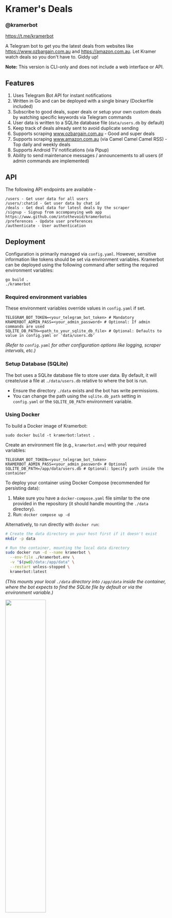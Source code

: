 # Kramer's Deals

### @kramerbot

https://t.me/kramerbot

A Telegram bot to get you the latest deals from websites like https://www.ozbargain.com.au and https://amazon.com.au. Let Kramer watch deals so you don't have to. Giddy up!

**Note:** This version is CLI-only and does not include a web interface or API.

## Features

1. Uses Telegram Bot API for instant notifications
2. Written in Go and can be deployed with a single binary (Dockerfile included)
3. Subscribe to good deals, super deals or setup your own custom deals by watching specific keywords via Telegram commands
4. User data is written to a SQLite database file (`data/users.db` by default)
5. Keep track of deals already sent to avoid duplicate sending
6. Supports scraping www.ozbargain.com.au - Good and super deals
7. Supports scraping www.amazon.com.au (via Camel Camel Camel RSS) - Top daily and weekly deals
8. Supports Android TV notifications (via Pipup)
9. Ability to send maintenance messages / announcements to all users (if admin commands are implemented)

## API

The following API endpoints are available -

```
/users - Get user data for all users
/users/:chatid - Get user data by chat id
/deals - Get deal data for latest deals by the scraper
/signup - Signup from accompanying web app https://www.github.com/intothevoid/kramerbotui
/preferences - Update user preferences
/authenticate - User authentication
```

## Deployment

Configuration is primarily managed via `config.yaml`. However, sensitive information like tokens should be set via environment variables. Kramerbot can be deployed using the following command after setting the required environment variables:

```
go build .
./kramerbot
```

### Required environment variables

These environment variables override values in `config.yaml` if set.

```
TELEGRAM_BOT_TOKEN=<your_telegram_bot_token> # Mandatory
KRAMERBOT_ADMIN_PASS=<your_admin_password> # Optional: If admin commands are used
SQLITE_DB_PATH=<path_to_your_sqlite_db_file> # Optional: Defaults to value in config.yaml or 'data/users.db'
```
*(Refer to `config.yaml` for other configuration options like logging, scraper intervals, etc.)*

### Setup Database (SQLite)

The bot uses a SQLite database file to store user data. By default, it will create/use a file at `./data/users.db` relative to where the bot is run.
- Ensure the directory `./data` exists and the bot has write permissions.
- You can change the path using the `sqlite.db_path` setting in `config.yaml` or the `SQLITE_DB_PATH` environment variable.

### Using Docker

To build a Docker image of Kramerbot:

```
sudo docker build -t kramerbot:latest .
```

Create an environment file (e.g., `kramerbot.env`) with your required variables:

```
TELEGRAM_BOT_TOKEN=<your_telegram_bot_token>
KRAMERBOT_ADMIN_PASS=<your_admin_password> # Optional
SQLITE_DB_PATH=/app/data/users.db # Optional: Specify path inside the container
```

To deploy your container using Docker Compose (recommended for persisting data):

1.  Make sure you have a `docker-compose.yaml` file similar to the one provided in the repository (it should handle mounting the `./data` directory).
2.  Run: `docker compose up -d`

Alternatively, to run directly with `docker run`:

```bash
# Create the data directory on your host first if it doesn't exist
mkdir -p data

# Run the container, mounting the local data directory
sudo docker run -d --name kramerbot \
  --env-file ./kramerbot.env \
  -v "$(pwd)/data:/app/data" \
  --restart unless-stopped \
  kramerbot:latest
```
*(This mounts your local `./data` directory into `/app/data` inside the container, where the bot expects to find the SQLite file by default or via the environment variable.)*

<img src="https://raw.githubusercontent.com/intothevoid/kramerbot/main/static/about.jpeg" width="50%" height="50%"></img>
